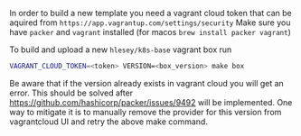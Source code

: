 In order to build a new template you need a vagrant cloud token that can be aquired from `https://app.vagrantup.com/settings/security`
Make sure you have `packer` and `vagrant` installed (for macos `brew install packer vagrant`)

To build and upload a new `hlesey/k8s-base` vagrant box run

```bash
VAGRANT_CLOUD_TOKEN=<token> VERSION=<box_version> make box
```

Be aware that if the version already exists in vagrant cloud you will get an error.
This should be solved after https://github.com/hashicorp/packer/issues/9492 will be implemented.
One way to mitigate it is to manually remove the provider for this version from vagrantcloud UI and retry the above make command.
